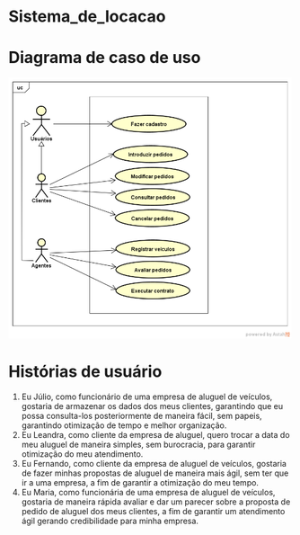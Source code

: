 # Sistema_de_locacao

<h1>Diagrama de caso de uso</h1>
<img src=Projeto/Diagrama%20de%20caso%20de%20uso-%20Locadora.png alt="caso de uso.jpg">

<h1>Histórias de usuário </h1>
                                                            
<ol>
  <li>Eu Júlio, como funcionário de uma empresa de aluguel de veículos, gostaria de armazenar os dados dos meus clientes, garantindo que eu possa consulta-los posteriormente de maneira fácil, sem papeis, garantindo otimização de tempo e melhor organização.
  </li>
  <li>Eu Leandra, como cliente da empresa de aluguel, quero trocar a data do meu aluguel de maneira simples, sem burocracia, para garantir otimização do meu atendimento.
  </li>
  <li>Eu Fernando, como cliente da empresa de aluguel de veículos, gostaria de fazer minhas propostas de aluguel de maneira mais ágil, sem ter que ir a uma empresa, a fim de garantir a otimização do meu tempo.</li>
  <li>Eu Maria, como funcionária de uma empresa de aluguel de veículos, gostaria de maneira rápida avaliar e dar um parecer sobre a proposta de pedido de aluguel dos meus clientes, a fim de garantir um atendimento ágil gerando credibilidade para minha empresa.
  </li>
  </ol>                                                            
